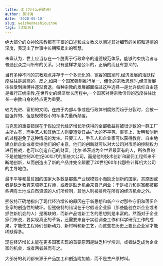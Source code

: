 ```yaml
---
title: 读《为什么是欧洲》
author: 吴诗涛
date: '2020-05-10'
slug: weishenmeshiouzhou
tags: [读后感]
---
```


绝大部分的众神论宗教都有丰富的口述和成文教义以阐述其对细节的关照和道德的深度，表现出了世事中长期积累出的智慧。

朱熹认为，世上应当存在一个脱离于行政命令的道德规范体系，能够约束统治者与普通民众之间所有的关系，只有这样才是公平的，正确的而且有意义的。

当有多种不同的宗教观点并存于一个多元化的、宽容的国家时,经济发展的活跃程度往往是最高的。反之,如果一个国家强制推行单一、僵化的宗教思想时,经济发展往往受到束缚并逐渐衰退。每种宗教的发展都面临过这种选择—是允许信仰自由还是推行正统宗教,在世界史的经济增长历程中,一个国家对待宗教信仰的态度往往比某一宗教自身的特点更为重要。

较为先进、富裕的文明，在由于内部斗争或是行政体制腐败而趋于分裂时，会被一股强悍的、但是规模较小的军事力量所颠覆。

马克思的重要错误在于假设现代经济增长所获得的全部收益将被很少数的一群工厂主所占有，而手艺人和其他工人则要遭受日益扩大的不平等。事实上，发明和创新的过程避免了这种情况的发生。只要工人、手艺人和企业家可以获得教育、自由地建立新企业或者卖掉他们的好主意，他们的创新就可以对大公司对市场的控制权力进行挑战，也可以创造自己的财富。比尔·盖茨成为全世界最富有的人，所依靠的不是他能控制20世纪60年代的那些大公司，而是他的技术创新和雇佣工程师来不断地创新，从而创造出了新的产品并完全颠覆了20世纪60年代那些计算机大公司的主导地位。

最不平等和最贫困的国家大多数是那些产业规模较小而缺乏创新的国家，其原因或者是缺乏教育来培养工程师，或者是缺乏机会来自己创业；于是权力和财富都被那些拥有土地或自然资源的人们所控制，其他人则被排斥在所有的经济机会之外。

熊彼特正确地指出了现代经济增长的原因在于新思想和新产业对那些守旧和落伍企业家的创造性的破坏。但熊彼特的错误在于它假设企业家（那些能创立新企业或者抓住新机会的人）是稀缺的，而新产品或新工艺的思想则是丰富的。然而对于企业家们来说，要实现真正的革新，还需要来自于实验调查工作和科学研究工作的成果，才能使工程师们创新动力、新材料和新工艺，而这些在历史上要比企业家才能稀缺得多。

现在经济增长未能在更多国家实现的首要原因是缺乏科学培训，或者缺乏成为企业家的机会，或者两者兼而有之。

大部分的利润都来源于产品加工和创造附加值，而不是生产原材料。
